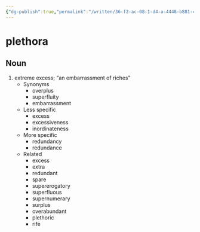 ```yaml
---
{"dg-publish":true,"permalink":"/written/36-f2-ac-08-1-d4-a-4448-b881-c9-c7-a3-fa-3-a63/","dgHomeLink":true,"dgPassFrontmatter":false}
---
```


# plethora


## Noun

1. extreme excess; “an embarrassment of riches”
	- Synonyms
		- overplus
		- superfluity
		- embarrassment
	- Less specific
		- excess
		- excessiveness
		- inordinateness
	- More specific
		- redundancy
		- redundance
	- Related
		- excess
		- extra
		- redundant
		- spare
		- supererogatory
		- superfluous
		- supernumerary
		- surplus
		- overabundant
		- plethoric
		- rife

